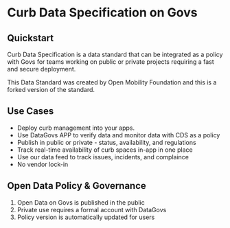 # Curb Data Specification on Govs

## Quickstart

Curb Data Specification is a data standard that can be integrated as a policy with Govs for teams 
working on public or private projects requiring a fast and secure deployment. 

This Data Standard was created by Open Mobility Foundation and this is a forked version of the standard.

## Use Cases

- Deploy curb management into your apps.
- Use DataGovs APP to verify data and monitor data with CDS as a policy
- Publish in public or private - status, availability, and regulations 
- Track real-time availability of curb spaces in-app in one place
- Use our data feed to track issues, incidents, and complaince
- No vendor lock-in 

## Open Data Policy & Governance 

1. Open Data on Govs is published in the public
2. Private use requires a formal account with DataGovs 
3. Policy version is automatically updated for users

